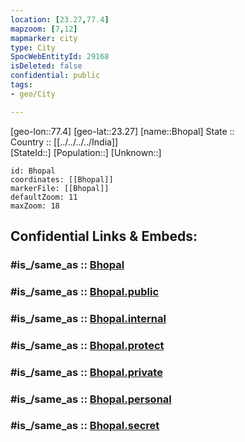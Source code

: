 ```yaml
---
location: [23.27,77.4] 
mapzoom: [7,12] 
mapmarker: city 
type: City
SpocWebEntityId: 29168
isDeleted: false
confidential: public
tags:
- geo/City

---
```


[geo-lon::77.4] 
[geo-lat::23.27] 
[name::Bhopal] 
State ::  
Country :: [[../../../../India]]  
[StateId::] 
[Population::] 
[Unknown::] 


```leaflet
id: Bhopal
coordinates: [[Bhopal]] 
markerFile: [[Bhopal]] 
defaultZoom: 11 
maxZoom: 18
```


## Confidential Links & Embeds: 

### #is_/same_as :: [Bhopal](/_Standards/Earth/Continent/Asia/Asia~South/India/States~India/Madhya_Pradesh/City/Bhopal.md) 

### #is_/same_as :: [Bhopal.public](/_public/Earth/Continent/Asia/Asia~South/India/States~India/Madhya_Pradesh/City/Bhopal.public.md) 

### #is_/same_as :: [Bhopal.internal](/_internal/Earth/Continent/Asia/Asia~South/India/States~India/Madhya_Pradesh/City/Bhopal.internal.md) 

### #is_/same_as :: [Bhopal.protect](/_protect/Earth/Continent/Asia/Asia~South/India/States~India/Madhya_Pradesh/City/Bhopal.protect.md) 

### #is_/same_as :: [Bhopal.private](/_private/Earth/Continent/Asia/Asia~South/India/States~India/Madhya_Pradesh/City/Bhopal.private.md) 

### #is_/same_as :: [Bhopal.personal](/_personal/Earth/Continent/Asia/Asia~South/India/States~India/Madhya_Pradesh/City/Bhopal.personal.md) 

### #is_/same_as :: [Bhopal.secret](/_secret/Earth/Continent/Asia/Asia~South/India/States~India/Madhya_Pradesh/City/Bhopal.secret.md)

